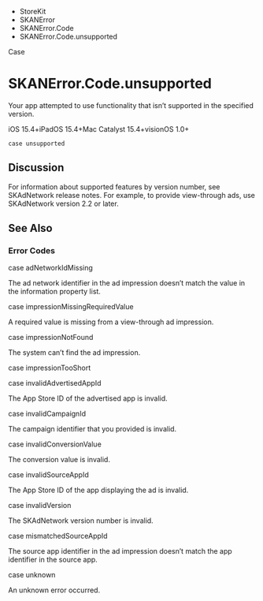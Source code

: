 

- StoreKit
- SKANError
- SKANError.Code
-  SKANError.Code.unsupported 

Case

# SKANError.Code.unsupported

Your app attempted to use functionality that isn’t supported in the specified version.

iOS 15.4+iPadOS 15.4+Mac Catalyst 15.4+visionOS 1.0+

``` source
case unsupported
```

## Discussion

For information about supported features by version number, see SKAdNetwork release notes. For example, to provide view-through ads, use SKAdNetwork version 2.2 or later.

## See Also

### Error Codes

case adNetworkIdMissing

The ad network identifier in the ad impression doesn’t match the value in the information property list.

case impressionMissingRequiredValue

A required value is missing from a view-through ad impression.

case impressionNotFound

The system can’t find the ad impression.

case impressionTooShort

case invalidAdvertisedAppId

The App Store ID of the advertised app is invalid.

case invalidCampaignId

The campaign identifier that you provided is invalid.

case invalidConversionValue

The conversion value is invalid.

case invalidSourceAppId

The App Store ID of the app displaying the ad is invalid.

case invalidVersion

The SKAdNetwork version number is invalid.

case mismatchedSourceAppId

The source app identifier in the ad impression doesn’t match the app identifier in the source app.

case unknown

An unknown error occurred.

